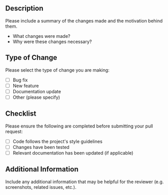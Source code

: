 ## Description

Please include a summary of the changes made and the motivation behind them. 

- What changes were made?
- Why were these changes necessary?

## Type of Change

Please select the type of change you are making:

- [ ] Bug fix
- [ ] New feature
- [ ] Documentation update
- [ ] Other (please specify)

## Checklist

Please ensure the following are completed before submitting your pull request:

- [ ] Code follows the project's style guidelines
- [ ] Changes have been tested
- [ ] Relevant documentation has been updated (if applicable)

## Additional Information

Include any additional information that may be helpful for the reviewer (e.g. screenshots, related issues, etc.).
